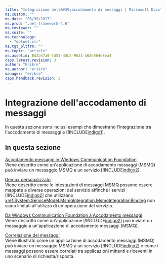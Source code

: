 ```yaml
---
title: "Integrazione dell&#39;accodamento di messaggi | Microsoft Docs"
ms.custom: ""
ms.date: "03/30/2017"
ms.prod: ".net-framework-4.6"
ms.reviewer: ""
ms.suite: ""
ms.technology: 
  - "dotnet-clr"
ms.tgt_pltfrm: ""
ms.topic: "article"
ms.assetid: 8d2b47a0-5d51-45b5-9633-b62e064e8ea4
caps.latest.revision: 3
author: "Erikre"
ms.author: "erikre"
manager: "erikre"
caps.handback.revision: 3
---
```

# Integrazione dell&#39;accodamento di messaggi
In questa sezione sono inclusi esempi che dimostrano l'integrazione tra l'accodamento di messaggi e [!INCLUDE[indigo1](../../../../includes/indigo1-md.md)].  
  
## In questa sezione  
 [Accodamento messaggi in Windows Communication Foundation](../../../../docs/framework/wcf/samples/message-queuing-to-wcf.md)  
 Viene descritto come un'applicazione di accodamento messaggi \(MSMQ\) può inviare un messaggio MSMQ a un servizio [!INCLUDE[indigo2](../../../../includes/indigo2-md.md)].  
  
 [Demux personalizzato](../../../../docs/framework/wcf/samples/custom-demux.md)  
 Viene descritto come le intestazioni di messaggi MSMQ possono essere mappate a diverse operazioni del servizio affinché i servizi [!INCLUDE[indigo2](../../../../includes/indigo2-md.md)] che utilizzano <xref:System.ServiceModel.MsmqIntegration.MsmqIntegrationBinding> non siano limitati all'utilizzo di un'operazione del servizio.  
  
 [Da Windows Communication Foundation a Accodamento messaggi](../../../../docs/framework/wcf/samples/wcf-to-message-queuing.md)  
 Viene descritto come un'applicazione [!INCLUDE[indigo2](../../../../includes/indigo2-md.md)] può inviare un messaggio a un'applicazione di accodamento messaggi \(MSMQ\).  
  
 [Correlazione dei messaggi](../../../../docs/framework/wcf/samples/message-correlation.md)  
 Viene illustrato come un'applicazione di accodamento messaggi \(MSMQ\) può inviare un messaggio MSMQ a un servizio [!INCLUDE[indigo2](../../../../includes/indigo2-md.md)] e come i messaggi possono essere correlati tra applicazioni mittenti e riceventi in uno scenario di richiesta\/risposta.